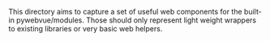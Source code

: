 This directory aims to capture a set of useful web components for the built-in pywebvue/modules.
Those should only represent light weight wrappers to existing libraries or very basic web helpers.